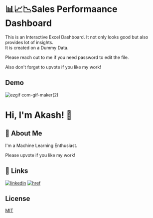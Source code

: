 
# 📊📈📉Sales Performaance Dashboard

This is an Interactive Excel Dashboard. It not only looks good but also provides lot of insights.<br />
It is created on a Dummy Data.

Please reach out to me if you need password to edit the file.

Also don't forget to upvote if you like my work!


## Demo

![ezgif com-gif-maker(2)](https://user-images.githubusercontent.com/56498328/153748060-e95f9e43-6964-4739-9f7a-2de1f085dd29.gif)


# Hi, I'm Akash! 👋


## 🚀 About Me
I'm a Machine Learning Enthusiast.

Please upvote if you like my work!


## 🔗 Links
[![linkedin](https://img.shields.io/badge/linkedin-0A66C2?style=for-the-badge&logo=linkedin&logoColor=white)](https://www.linkedin.com/in/akash-gangadharan/)
[![href](https://img.shields.io/badge/gmail-%23DD0031.svg?&style=for-the-badge&logo=gmail&logoColor=white)](mailto:akash.gangadharan94@gmail.com)



## License

[MIT](https://choosealicense.com/licenses/mit/)

